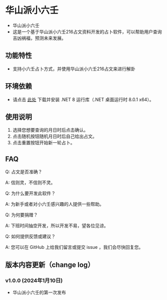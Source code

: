 # 华山派小六壬

- 华山派小六壬
- 这是一个基于华山派小六壬216占文资料开发的占卜软件，可以帮助用户查询吉凶祸福，预测未来发展。

## 功能特性

- 支持小六壬占卜方式，并使用华山派小六壬216占文来进行解卦

## 环境依赖

- 请点击  [此处](https://dotnet.microsoft.com/download/dotnet/thank-you/runtime-desktop-8.0.1-windows-x64-installer) 下载并安装 .NET 8 运行库（.NET 桌面运行时 8.0.1 x64）。

## 使用说明

1. 选择您想要查询的月日时后点击确认。
2. 点击随机按钮随机月日时后自己给出占文。
3. 点击重置按钮开始新一轮占卜。

## FAQ

Q: 占文是否准确？

A: 信则灵，不信则不灵。

Q: 为什么要开发此软件？

A: 为新手或者对小六壬感兴趣的人提供一些帮助。

Q: 为何要捐赠？

A: 下班时间抽空开发，所以开发不易，望各位见谅。

Q: 如何提供反馈或建议？

A: 您可以在 GitHub 上给我们留言或提交 issue ，我们会尽快回复您。

## 版本内容更新（change log）

### v1.0.0 (2024年1月10日)

- 华山派小六壬的第一次发布